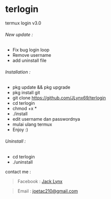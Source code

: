 # terlogin

termux login v3.0

###### New update :
* Fix bug login loop
* Remove username
* add uninstall file

###### Installation :

* pkg update && pkg upgrade
* pkg install git
* git clone https://github.com/JLynx69/terlogin
* cd terlogin
* chmod +x *
* ./install
* edit username dan passwordnya
* mulai ulang termux
* Enjoy :)

###### Uninstall :

* cd terlogin
* ./uninstall


contact me :

> Facebook : [Jack Lynx](https://www.facebook.com/Jlynx69)

> Email    : joetac210@gmail.com
